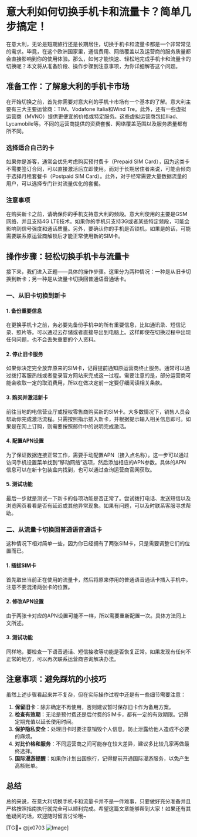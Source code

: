 # 意大利如何切换手机卡和流量卡？简单几步搞定！

在意大利，无论是短期旅行还是长期居住，切换手机卡和流量卡都是一个非常常见的需求。毕竟，在这个欧洲国家里，通信费用、网络覆盖以及运营商的服务质量都会直接影响到你的使用体验。那么，如何才能快速、轻松地完成手机卡和流量卡的切换呢？本文将从准备阶段、操作步骤到注意事项，为你详细解答这个问题。

## 准备工作：了解意大利的手机卡市场

在开始切换之前，首先你需要对意大利的手机卡市场有一个基本的了解。意大利主要有三大主要运营商：TIM、Vodafone Italia和Wind Tre。此外，还有一些虚拟运营商（MVNO）提供更便宜的价格或特定服务。这些虚拟运营商包括Iliad、Lycamobile等。不同的运营商提供的资费套餐、网络覆盖范围以及服务质量都有所不同。

### 选择适合自己的卡

如果你是游客，通常会优先考虑购买预付费卡（Prepaid SIM Card），因为这类卡不需要签订合同，可以直接激活后立即使用。而对于长期居住者来说，可能会倾向于选择月租套餐卡（Postpaid SIM Card）。此外，对于经常需要大量数据流量的用户，可以选择专门针对流量优化的套餐。

### 注意事项

在购买新卡之前，请确保你的手机支持意大利的频段。意大利使用的主要是GSM网络，并且支持4G LTE技术。如果你的手机只支持3G或者某些特定频段，可能会影响到信号强度和通话质量。另外，要确认你的手机是否锁机，如果是的话，可能需要联系原运营商解锁后才能正常使用新的SIM卡。

## 操作步骤：轻松切换手机卡与流量卡

接下来，我们进入正题——具体的操作步骤。这里分为两种情况：一种是从旧卡切换到新卡；另一种是从流量卡切换回普通语音通话卡。

### 一、从旧卡切换到新卡

#### 1. 备份重要信息
在更换手机卡之前，务必要先备份手机中的所有重要信息，比如通讯录、短信记录、照片等。可以通过云存储或者直接导出到电脑上。这样即使在切换过程中出现任何问题，也不会丢失重要的个人资料。

#### 2. 停止旧卡服务
如果你决定完全放弃原来的SIM卡，记得提前通知原运营商终止服务。通常可以通过拨打客服热线或者登录官方网站来完成这一过程。需要注意的是，部分运营商可能会收取一定的取消费用，所以在做决定前一定要仔细阅读相关条款。

#### 3. 购买并激活新卡
前往当地的电信营业厅或授权零售商购买新的SIM卡。大多数情况下，销售人员会帮助你完成激活流程。只需按照指示插入新卡，并根据提示输入相关信息即可。如果是在网上订购，则需要按照邮件中的说明完成激活。

#### 4. 配置APN设置
为了保证数据连接正常工作，需要手动配置APN（接入点名称）。这一步可以通过访问手机设置菜单找到“移动网络”选项，然后添加相应的APN参数。具体的APN信息可以在新卡包装盒内找到，也可以通过查询运营商官网获取。

#### 5. 测试功能
最后一步就是测试一下新卡的各项功能是否正常了。尝试拨打电话、发送短信以及浏览网页看看是否有延迟或其他异常现象。如果有问题，可以及时联系客服寻求帮助。

### 二、从流量卡切换回普通语音通话卡

这种情况下相对简单一些，因为你已经拥有了两张SIM卡，只是需要调整它们的位置而已。

#### 1. 插拔SIM卡
首先取出当前正在使用的流量卡，然后将原来停用的普通语音通话卡插入手机中。注意不要混淆两张卡的位置。

#### 2. 修改APN设置
由于两张卡对应的APN设置可能不一样，所以需要重新配置一次。具体方法同上文所述。

#### 3. 测试功能
同样地，要检查一下语音通话、短信接收等功能是否恢复正常。如果发现有任何不正常的地方，可以再次联系运营商咨询解决办法。

## 注意事项：避免踩坑的小技巧

虽然上述步骤看起来并不复杂，但在实际操作过程中还是有一些细节需要注意：

1. **保留旧卡**：除非确定不再使用，否则建议暂时保存旧卡作为备用方案。
2. **检查有效期**：无论是预付费还是后付费的SIM卡，都有一定的有效期限。记得定期充值以延长使用时间。
3. **保护隐私安全**：处理旧卡时要注意销毁个人信息，防止泄露给他人造成不必要的麻烦。
4. **对比价格和服务**：不同运营商之间可能存在较大差异，建议多比较几家再做最终选择。
5. **国际漫游提醒**：如果你计划出国旅行，记得提前开通国际漫游服务，以免产生高额账单。

## 总结

总的来说，在意大利切换手机卡和流量卡并不是一件难事，只要做好充分准备并且严格按照指南执行就完全可以顺利完成。希望这篇文章能够帮到大家！如果还有其他疑问的话，欢迎随时留言讨论哦~

[TG💪+ @jx0703 ![Image](https://github.com/user-attachments/assets/dbca1d08-cadb-493c-b0ec-ad6f7a83f270)]